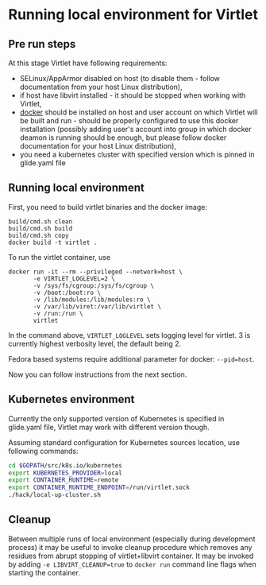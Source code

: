 # Running local environment for Virtlet

## Pre run steps

At this stage Virtlet have following requirements:

* SELinux/AppArmor disabled on host (to disable them - follow documentation from your host Linux distribution),
* if host have libvirt installed - it should be stopped when working with Virtlet,
* [docker](https://www.docker.com) should be installed on host and user account on which Virtlet will be built and run - should be properly configured to use this docker installation (possibly adding user's account into group in which docker deamon is running should be enough, but please follow docker documentation for your host Linux distribution),
* you need a kubernetes cluster with specified version which is pinned in glide.yaml file


## Running local environment

First, you need to build virtlet binaries and the docker image:
```
build/cmd.sh clean
build/cmd.sh build
build/cmd.sh copy
docker build -t virtlet .
```

To run the virtlet container, use

```
docker run -it --rm --privileged --network=host \
       -e VIRTLET_LOGLEVEL=2 \
       -v /sys/fs/cgroup:/sys/fs/cgroup \
       -v /boot:/boot:ro \
       -v /lib/modules:/lib/modules:ro \
       -v /var/lib/viret:/var/lib/virtlet \
       -v /run:/run \
       virtlet
```

In the command above, `VIRTLET_LOGLEVEL` sets logging level for virtlet.
3 is currently highest verbosity level, the default being 2.

Fedora based systems require additional parameter for docker: `--pid=host`.

Now you can follow instructions from the next section.

## Kubernetes environment

Currently the only supported version of Kubernetes is specified in glide.yaml file, Virtlet may work with different version though.

Assuming standard configuration for Kubernetes sources location, use following commands:

```sh
cd $GOPATH/src/k8s.io/kubernetes
export KUBERNETES_PROVIDER=local
export CONTAINER_RUNTIME=remote
export CONTAINER_RUNTIME_ENDPOINT=/run/virtlet.sock
./hack/local-up-cluster.sh
```

## Cleanup

Between multiple runs of local environment (especially during development process)
it may be useful to invoke cleanup procedure which removes any residues from
abrupt stopping of virtlet+libvirt container.
It may be invoked by adding `-e LIBVIRT_CLEANUP=true` to `docker run` command
line flags when starting the container.
